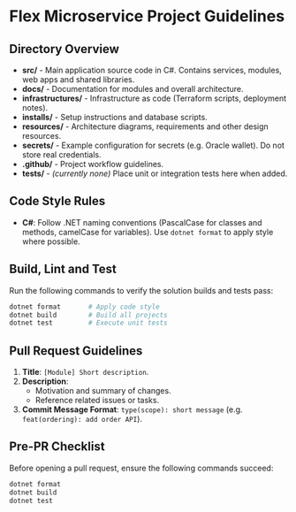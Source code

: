# Flex Microservice Project Guidelines

## Directory Overview

- **src/** - Main application source code in C#. Contains services, modules, web apps and shared libraries.
- **docs/** - Documentation for modules and overall architecture.
- **infrastructures/** - Infrastructure as code (Terraform scripts, deployment notes).
- **installs/** - Setup instructions and database scripts.
- **resources/** - Architecture diagrams, requirements and other design resources.
- **secrets/** - Example configuration for secrets (e.g. Oracle wallet). Do not store real credentials.
- **.github/** - Project workflow guidelines.
- **tests/** - *(currently none)* Place unit or integration tests here when added.

## Code Style Rules

- **C#**: Follow .NET naming conventions (PascalCase for classes and methods, camelCase for variables). Use `dotnet format` to apply style where possible.

## Build, Lint and Test

Run the following commands to verify the solution builds and tests pass:

```bash
dotnet format       # Apply code style
dotnet build        # Build all projects
dotnet test         # Execute unit tests
```

## Pull Request Guidelines

1. **Title**: `[Module] Short description`.
2. **Description**:
   - Motivation and summary of changes.
   - Reference related issues or tasks.
3. **Commit Message Format**: `type(scope): short message` (e.g. `feat(ordering): add order API`).

## Pre-PR Checklist

Before opening a pull request, ensure the following commands succeed:

```bash
dotnet format
dotnet build
dotnet test
```

